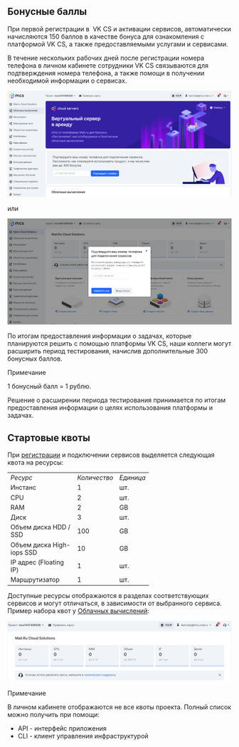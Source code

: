 Бонусные баллы
--------------

При первой регистрации в  VK CS и активации сервисов, автоматически начисляются 150 баллов в качестве бонуса для ознакомления с платформой VK CS, а также предоставляемыми услугами и сервисами.

В течение нескольких рабочих дней после регистрации номера телефона в личном кабинете сотрудники VK CS связываются для подтверждения номера телефона, а также помощи в получении необходимой информации о сервисах.

![](./assets/1595463285176-1595463285176.png)

или

![](./assets/1595463303903-1595463303903.png)

По итогам предоставления информации о задачах, которые планируются решить с помощью платформы VK CS, наши коллеги могут расширить период тестирования, начислив дополнительные 300 бонусных баллов.

Примечание

1 бонусный балл = 1 рублю.

Решение о расширении периода тестирования принимается по итогам предоставления информации о целях использования платформы и задачах.

Стартовые квоты
---------------

При [регистрации](https://mcs.mail.ru/app/signup/) и подключении сервисов выделяется следующая квота на ресурсы:

<table style="width: 63%; margin-right: calc(37%);"><tbody><tr><td style="width: 58.2372%;"><em>Ресурс</em></td><td style="width: 22.532%;"><em>Количество</em></td><td style="width: 19.0705%;"><em>Единица</em></td></tr><tr><td style="width: 58.2372%;">Инстанс</td><td style="width: 22.532%;">1</td><td style="width: 19.0705%;">шт.</td></tr><tr><td style="width: 58.2372%;">CPU</td><td style="width: 22.532%;">2</td><td style="width: 19.0705%;">шт.</td></tr><tr><td style="width: 58.2372%;">RAM</td><td style="width: 22.532%;">2</td><td style="width: 19.0705%;">GB</td></tr><tr><td style="width: 58.2372%;">Диск</td><td style="width: 22.532%;">3</td><td style="width: 19.0705%;">шт.</td></tr><tr><td style="width: 58.2372%;">Объем диска HDD / SSD</td><td style="width: 22.532%;">100</td><td style="width: 19.0705%;">GB</td></tr><tr><td style="width: 58.2372%;">Объем диска High-iops SSD</td><td style="width: 22.532%;">10</td><td style="width: 19.0705%;">GB</td></tr><tr><td style="width: 58.2372%;">IP адрес (Floating IP)</td><td style="width: 22.532%;">1</td><td style="width: 19.0705%;">шт.</td></tr><tr><td style="width: 58.2372%;">Маршрутизатор</td><td style="width: 22.532%;">1</td><td style="width: 19.0705%;">шт.</td></tr></tbody></table>

Доступные ресурсы отображаются в разделах соответствующих сервисов и могут отличаться, в зависимости от выбранного сервиса. Пример набора квот у [Облачных вычислений](https://mcs.mail.ru/app/services/infra/servers/):

![](./assets/1595462905683-1595462905683.png)

Примечание

В личном кабинете отображаются не все квоты проекта. Полный список можно получить при помощи:

*   API - интерфейс приложения
*   CLI - клиент управления инфраструктурой
